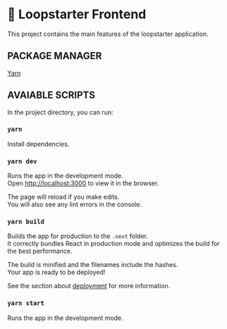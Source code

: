 # 🥞 Loopstarter Frontend


This project contains the main features of the loopstarter application.

## PACKAGE MANAGER

[Yarn](https://yarnpkg.com/)

## AVAIABLE SCRIPTS

In the project directory, you can run:

### `yarn`

Install dependencies.

### `yarn dev`

Runs the app in the development mode.<br>
Open [http://localhost:3000](http://localhost:3000) to view it in the browser.

The page will reload if you make edits.<br>
You will also see any lint errors in the console.

### `yarn build`

Builds the app for production to the `.next` folder.<br>
It correctly bundles React in production mode and optimizes the build for the best performance.

The build is minified and the filenames include the hashes.<br>
Your app is ready to be deployed!

See the section about [deployment](https://nextjs.org/learn/basics/deploying-nextjs-app) for more information.

### `yarn start`

Runs the app in the development mode.
